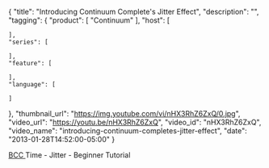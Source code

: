 {
  "title": "Introducing Continuum Complete's Jitter Effect",
  "description": "",
  "tagging": {
    "product": [
      "Continuum"
    ],
    "host": [

    ],
    "series": [

    ],
    "feature": [

    ],
    "language": [

    ]
  },
  "thumbnail_url": "https://img.youtube.com/vi/nHX3RhZ6ZxQ/0.jpg",
  "video_url": "https://youtu.be/nHX3RhZ6ZxQ",
  "video_id": "nHX3RhZ6ZxQ",
  "video_name": "introducing-continuum-completes-jitter-effect",
  "date": "2013-01-28T14:52:00-05:00"
}

[ BCC ](/products/continuum/) Time - Jitter -
Beginner Tutorial


